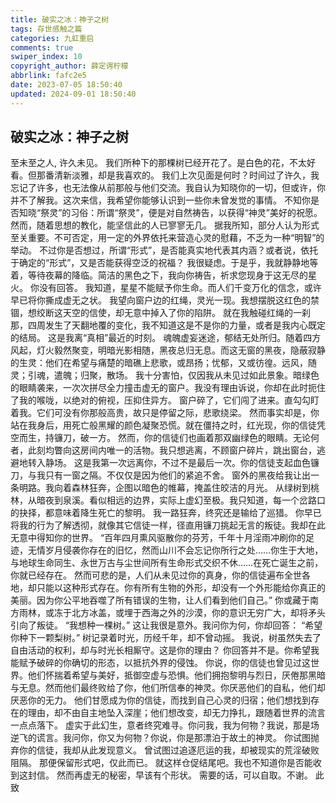 ```yaml
---
title: 破实之冰：神子之树
tags: 存世感触之篇
categories: 九虹重启
comments: true
swiper_index: 10
copyright_author: 薛定谔柠檬
abbrlink: fafc2e5
date: 2023-07-05 18:50:40
updated: 2024-09-01 18:50:40
---
```

## 破实之冰：神子之树


至未至之人,
许久未见。
我们所种下的那棵树已经开花了。是白色的花，不太好看。但那番清新淡雅，却是我喜欢的。
我们上次见面是何时？时间过了许久，我忘记了许多，也无法像从前那般与他们交流。我自认为知晓你的一切，但或许，你并不了解我。这次来信，我希望你能够认识到一些你未曾发觉的事情。
不知你是否知晓“祭灵”的习俗：所谓“祭灵”，便是对自然祷告，以获得“神灵”美好的祝愿。然而，随着思想的教化，能坚信此的人已寥寥无几。
据我所知，部分人认为形式至关重要。不可否定，用一定的外界依托来营造心灵的慰藉，不乏为一种“明智”的举动。
不过你是否想过，所谓“形式”，是否能真实地代表其内涵？或者说，依托于确定的“形式”，又是否能获得空泛的祝福？
我很疑虑。于是乎，我就静静地等着，等待夜幕的降临。简洁的黑色之下，我向你祷告，祈求您现身于这无尽的星火。
你没有回答。
我知道，星星不能赋予你生命。而人们千变万化的信念，或许早已将你撕成虚无之状。
我望向窗户边的红绳，灵光一现。我想摆脱这红色的禁锢，想绞断这天空的信使，却无意中掉入了你的陷阱。
就在我触碰红绳的一刹那，四周发生了天翻地覆的变化，我不知道这是不是你的力量，或者是我内心既定的结局。
这是我离“真相”最近的时刻。
魂魄虚妄迷途，郁结无处所归。随着四方风起，灯火毅然聚变，明暗光影相随，黑夜总归无息。而这无窗的黑夜，隐蔽寂静的生灵：他们在希望与痛楚的暗礁上悲歌，或昂扬；忧郁，又或彷徨。远风，随灵；引魂，遣魄；归聚，散场。
我十分害怕，仅因我从未见过如此景象。暗绿色的眼睛袭来，一次次拼尽全力撞击虚无的窗户。我没有理由诉说，你却在此时扼住了我的喉咙，以绝对的俯视，压抑住异方。
窗户碎了，它们闯了进来。直勾勾盯着我。它们可没有你那般高贵，故只是停留之际，悲歌绕梁。
然而事实却是，你站在我身后，用死亡般黑耀的颜色凝聚恐慌。就在僵持之时，红光现，你的信徒凭空而生，持镰刀，破一方。
然而，你的信徒们也画着那双幽绿色的眼睛。无论何者，此刻均瞥向这房间内唯一的活物。我只想逃离，不顾窗户碎片，跳出窗台，逃避地转入静场。
这是我第一次远离你，不过不是最后一次。你的信徒支起血色镰刀，与我只有一窗之隔。不仅仅是因为他们的紧追不舍。
窗外的黑夜给我让出一条明路。我向着森林狂奔，企图以暗色的帷幕，掩盖住皎洁的月光。
从绿树到桃林，从暗夜到泉溪。看似相远的边界，实际上虚幻至极。我只知道，每一个岔路口的抉择，都意味着降生死亡的黎明。
我一路狂奔，终究还是输给了巡猎。
你早已将我的行为了解透彻，就像其它信徒一样，径直用镰刀挑起无言的叛徒。我却在此无意中得知你的世界。
“百年四月熏风驱散你的芬芳，千年十月淫雨冲刷你的足迹，无情岁月侵袭你存在的旧忆，然而山川不会忘记你所行之处……你生于大地，与地球生命同生、永世万古与尘世间所有生命形式交织不休……在死亡诞生之前，你就已经存在。
然而可悲的是，人们从未见过你的真身，你的信徒遍布全世各地，却只能以这种形式存在。你有所有生物的外形，却没有一个外形能给你真正的美丽。因为你公平地吞噬了所有错误的生物，让人们看到他们自己。”
你或藏于南方雨林，或冻于北方冰盖，或埋于西海之外的沙漠，你的意识无穷广大，却将矛头引向了叛徒。
“我想种一棵树。”
这让我很是意外。我问你为何，你却回答：
“希望你种下一颗梨树。”
树记录着时光，历经千年，却不曾动摇。
我说，树虽然失去了自由活动的权利，却与时光长相厮守。这是你的理由？
你回答并不是。你希望我能赋予破碎的你确切的形态，以抵抗外界的侵蚀。
你说，你的信徒也曾见过这世界。他们怀揣着希望与美好，抵御空虚与恐惧。他们拥抱黎明与烈日，厌倦那黑暗与无息。然而他们最终败给了你，他们所信奉的神灵。你厌恶他们的自私，他们却厌恶你的无力。
他们甘愿成为你的信徒，而找到自己心灵的归宿；他们想找到存在的理由，却不由自主地坠入深崖；他们想改变，却无力挣扎，跟随着世界的流言一点点落下。
虚实于此幻生，意者终究难寻。你问我，我为何物？我说，那是场逆飞的谎言。我问你，你又为何物？你说，你是那漂泊于故土的神灵。
你试图抛弃你的信徒，我却从此发现意义。
曾试图过追逐厄运的我，却被现实的荒淫破败阻隔。
那便保留形式吧，仅此而已。
就这样仓促结尾吧。我也不知道你是否能收到这封信。
然而再虚无的秘密，早该有个形状。
需要的话，可以自取。不谢。
此致